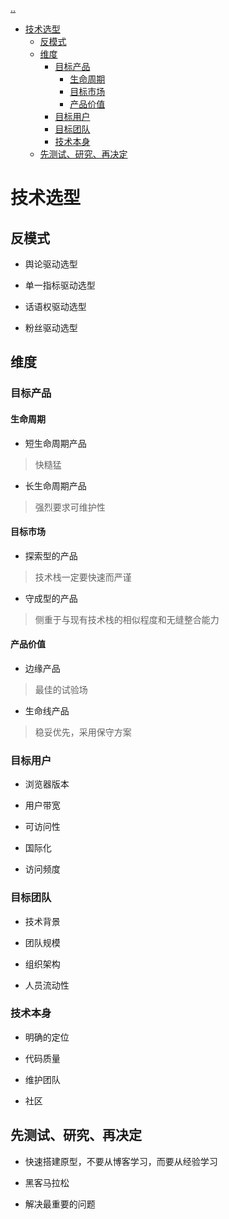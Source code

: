 [..](./../architectural-approach/index.md)
- [技术选型](#技术选型)
  - [反模式](#反模式)
  - [维度](#维度)
    - [目标产品](#目标产品)
      - [生命周期](#生命周期)
      - [目标市场](#目标市场)
      - [产品价值](#产品价值)
    - [目标用户](#目标用户)
    - [目标团队](#目标团队)
    - [技术本身](#技术本身)
  - [先测试、研究、再决定](#先测试研究再决定)
# 技术选型

## 反模式

- 舆论驱动选型

- 单一指标驱动选型

- 话语权驱动选型

- 粉丝驱动选型

## 维度

### 目标产品

#### 生命周期

- 短生命周期产品

> 快糙猛

- 长生命周期产品

> 强烈要求可维护性

#### 目标市场

- 探索型的产品

> 技术栈一定要快速而严谨

- 守成型的产品

> 侧重于与现有技术栈的相似程度和无缝整合能力

#### 产品价值

- 边缘产品

> 最佳的试验场

- 生命线产品

> 稳妥优先，采用保守方案

### 目标用户

- 浏览器版本

- 用户带宽

- 可访问性

- 国际化

- 访问频度

### 目标团队

- 技术背景

- 团队规模

- 组织架构

- 人员流动性

### 技术本身

- 明确的定位

- 代码质量

- 维护团队

- 社区

## 先测试、研究、再决定

- 快速搭建原型，不要从博客学习，而要从经验学习

- 黑客马拉松

- 解决最重要的问题
